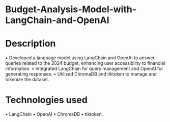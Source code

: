 # Budget-Analysis-Model-with-LangChain-and-OpenAI

# Description

 • Developed a language model using LangChain and OpenAI to answer queries related to the 2024 budget,
 enhancing user accessibility to financial information.
 • Integrated LangChain for query management and OpenAI for generating responses.
 • Utilized ChromaDB and tiktoken to manage and tokenize the dataset.


 # Technologies used 

 • LangChain
 • OpenAI
 • ChromaDB
 • tiktoken.
